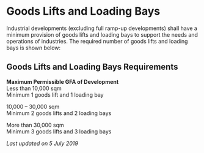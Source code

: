 # Goods Lifts and Loading Bays

Industrial developments (excluding full ramp-up developments) shall have a minimum provision of goods lifts and loading bays to support the needs and operations of industries. The required number of goods lifts and loading bays is shown below:

## Goods Lifts and Loading Bays Requirements

**Maximum Permissible GFA of Development**  
Less than 10,000 sqm  
Minimum 1 goods lift and 1 loading bay

10,000 – 30,000 sqm  
Minimum 2 goods lifts and 2 loading bays

More than 30,000 sqm  
Minimum 3 goods lifts and 3 loading bays

*Last updated on 5 July 2019*

